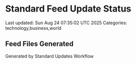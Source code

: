 # Standard Feed Update Status
Last updated: Sun Aug 24 07:35:02 UTC 2025
Categories: technology,business,world

## Feed Files Generated

Generated by Standard Updates Workflow
